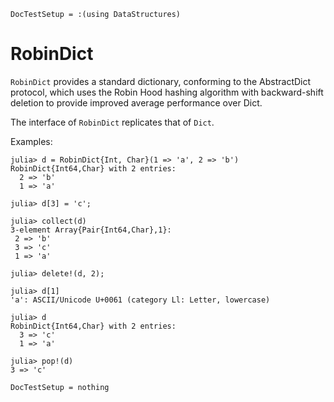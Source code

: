 ```@meta
DocTestSetup = :(using DataStructures)
```

# RobinDict

`RobinDict` provides a standard dictionary, conforming to the AbstractDict protocol, which uses the Robin Hood hashing algorithm with backward-shift deletion to provide improved average performance over Dict.

The interface of `RobinDict` replicates that of `Dict`.

Examples:

```jldoctest
julia> d = RobinDict{Int, Char}(1 => 'a', 2 => 'b')
RobinDict{Int64,Char} with 2 entries:
  2 => 'b'
  1 => 'a'

julia> d[3] = 'c';

julia> collect(d)
3-element Array{Pair{Int64,Char},1}:
 2 => 'b'
 3 => 'c'
 1 => 'a'

julia> delete!(d, 2);

julia> d[1]
'a': ASCII/Unicode U+0061 (category Ll: Letter, lowercase)

julia> d
RobinDict{Int64,Char} with 2 entries:
  3 => 'c'
  1 => 'a'

julia> pop!(d)
3 => 'c'
```

```@meta
DocTestSetup = nothing
```
